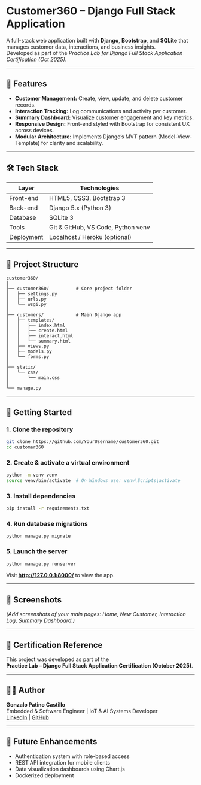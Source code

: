 # Customer360 – Django Full Stack Application

A full-stack web application built with **Django**, **Bootstrap**, and **SQLite** that manages customer data, interactions, and business insights.  
Developed as part of the *Practice Lab for Django Full Stack Application Certification (Oct 2025)*.

---

## 🧩 Features

- **Customer Management:** Create, view, update, and delete customer records.  
- **Interaction Tracking:** Log communications and activity per customer.  
- **Summary Dashboard:** Visualize customer engagement and key metrics.  
- **Responsive Design:** Front-end styled with Bootstrap for consistent UX across devices.  
- **Modular Architecture:** Implements Django’s MVT pattern (Model-View-Template) for clarity and scalability.

---

## 🛠️ Tech Stack

| Layer | Technologies |
|-------|---------------|
| Front-end | HTML5, CSS3, Bootstrap 3 |
| Back-end | Django 5.x (Python 3) |
| Database | SQLite 3 |
| Tools | Git & GitHub, VS Code, Python venv |
| Deployment | Localhost / Heroku (optional) |

---

## 📁 Project Structure

```
customer360/
│
├── customer360/          # Core project folder
│   ├── settings.py
│   ├── urls.py
│   └── wsgi.py
│
├── customers/            # Main Django app
│   ├── templates/
│   │   ├── index.html
│   │   ├── create.html
│   │   ├── interact.html
│   │   └── summary.html
│   ├── views.py
│   ├── models.py
│   └── forms.py
│
├── static/
│   └── css/
│       └── main.css
│
└── manage.py
```

---

## 🚀 Getting Started

### 1. Clone the repository
```bash
git clone https://github.com/YourUsername/customer360.git
cd customer360
```

### 2. Create & activate a virtual environment
```bash
python -m venv venv
source venv/bin/activate  # On Windows use: venv\Scripts\activate
```

### 3. Install dependencies
```bash
pip install -r requirements.txt
```

### 4. Run database migrations
```bash
python manage.py migrate
```

### 5. Launch the server
```bash
python manage.py runserver
```

Visit **http://127.0.0.1:8000/** to view the app.

---

## 📸 Screenshots

*(Add screenshots of your main pages: Home, New Customer, Interaction Log, Summary Dashboard.)*

---

## 📜 Certification Reference

This project was developed as part of the  
**Practice Lab – Django Full Stack Application Certification (October 2025)**.

---

## 👨‍💻 Author

**Gonzalo Patino Castillo**  
Embedded & Software Engineer | IoT & AI Systems Developer  
[LinkedIn](https://www.linkedin.com/in/gonzalopatinocastillo) | [GitHub](https://github.com/YourUsername)

---

## 🧠 Future Enhancements

- Authentication system with role-based access  
- REST API integration for mobile clients  
- Data visualization dashboards using Chart.js  
- Dockerized deployment
